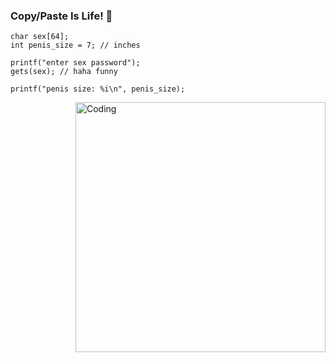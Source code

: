 ### Copy/Paste Is Life! 👋

    char sex[64];
    int penis_size = 7; // inches
     
    printf("enter sex password");
    gets(sex); // haha funny
     
    printf("penis size: %i\n", penis_size);

<img align="right" alt="Coding" width="400" src="https://pasteboard.co/rU7UuwVFZAI2.jpg">

